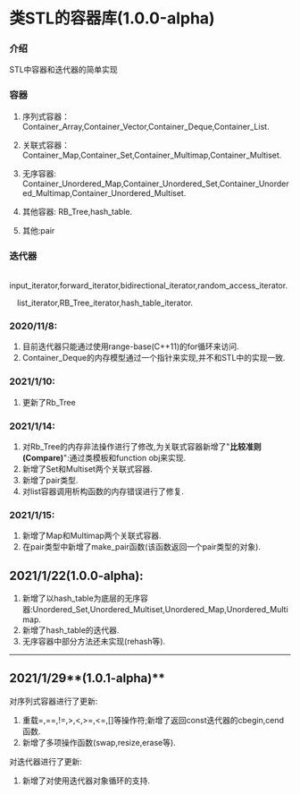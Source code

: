 # 类STL的容器库(**1.0.0-alpha**)

### 介绍
STL中容器和迭代器的简单实现



### 容器
1. 序列式容器：Container_Array,Container_Vector,Container_Deque,Container_List.
    
2. 关联式容器：Container_Map,Container_Set,Container_Multimap,Container_Multiset.

3. 无序容器: Container_Unordered_Map,Container_Unordered_Set,Container_Unordered_Multimap,Container_Unordered_Multiset.

4. 其他容器: RB_Tree,hash_table.

5. 其他:pair

### 迭代器
&emsp;input_iterator,forward_iterator,bidirectional_iterator,random_access_iterator. 

&emsp;list_iterator,RB_Tree_iterator,hash_table_iterator.

### 2020/11/8:
1. 目前迭代器只能通过使用range-base(C++11)的for循环来访问.
2. Container_Deque的内存模型通过一个指针来实现,并不和STL中的实现一致.

### 2021/1/10:
1. 更新了Rb_Tree

### 2021/1/14:
1. 对Rb_Tree的内存非法操作进行了修改,为关联式容器新增了"**比较准则(Compare)**":通过类模板和function obj来实现.
2. 新增了Set和Multiset两个关联式容器.
3. 新增了pair类型.
4. 对list容器调用析构函数的内存错误进行了修复.

### 2021/1/15:
1. 新增了Map和Multimap两个关联式容器.
2. 在pair类型中新增了make_pair函数(该函数返回一个pair类型的对象).

## **2021/1/22(1.0.0-alpha)**:
1. 新增了以hash_table为底层的无序容器:Unordered_Set,Unordered_Multiset,Unordered_Map,Unordered_Multimap.
2. 新增了hash_table的迭代器.
3. 无序容器中部分方法还未实现(rehash等).

-----------------------------------------------------------------------------------------------------------

## 2021/1/29**(1.0.1-alpha)**
对序列式容器进行了更新:
1. 重载=,==,!=,>,<,>=,<=,[]等操作符;新增了返回const迭代器的cbegin,cend函数.  
2. 新增了多项操作函数(swap,resize,erase等). 

对迭代器进行了更新: 
1. 新增了对使用迭代器对象循环的支持.
